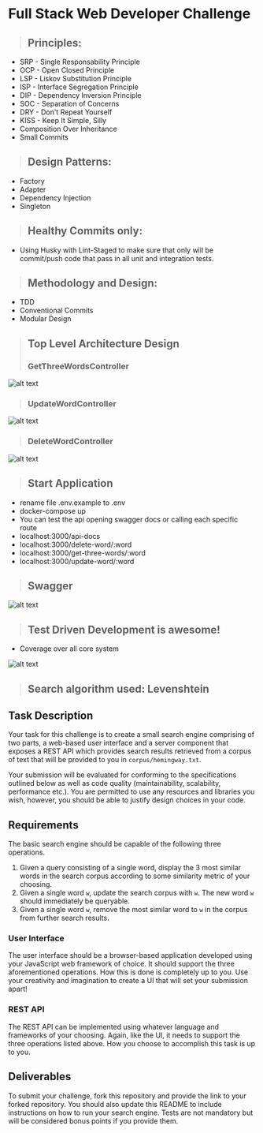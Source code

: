 # Full Stack Web Developer Challenge

> ## Principles:
* SRP - Single Responsability Principle
* OCP - Open Closed Principle
* LSP - Liskov Substitution Principle
* ISP - Interface Segregation Principle
* DIP - Dependency Inversion Principle
* SOC - Separation of Concerns
* DRY - Don't Repeat Yourself
* KISS - Keep It Simple, Silly
* Composition Over Inheritance
* Small Commits

> ## Design Patterns:
* Factory
* Adapter
* Dependency Injection 
* Singleton

>## Healthy Commits only:
* Using Husky with Lint-Staged to make sure that only will be commit/push code that pass in all unit and integration tests.

>## Methodology and Design:
* TDD
* Conventional Commits
* Modular Design

>## Top Level Architecture Design
>### GetThreeWordsController
![alt text](https://user-images.githubusercontent.com/6265325/114273921-835d5780-99f2-11eb-951c-a572f0144f00.png)
>### UpdateWordController
![alt text](https://user-images.githubusercontent.com/6265325/114584235-d46e8500-9c58-11eb-9dcf-dc696e4799c9.png)
>### DeleteWordController
![alt text](https://user-images.githubusercontent.com/6265325/114584238-d5071b80-9c58-11eb-8097-daf7e9c1d03d.png)


>## Start Application
* rename file .env.example to .env
* docker-compose up
* You can test the api opening swagger docs or calling each specific route
* localhost:3000/api-docs
* localhost:3000/delete-word/:word
* localhost:3000/get-three-words/:word
* localhost:3000/update-word/:word

>## Swagger
![alt text](https://user-images.githubusercontent.com/6265325/114895636-0d883000-9de6-11eb-9f00-f0306fb60951.png)

>## Test Driven Development is awesome!
* Coverage over all core system

![alt text](https://user-images.githubusercontent.com/6265325/114895532-f5b0ac00-9de5-11eb-97da-cd6e4cdeedd1.png)

>## Search algorithm used: Levenshtein

## Task Description
Your task for this challenge is to create a small search engine comprising of two parts, a web-based user interface and a server component that exposes a REST API which provides search results retrieved from a corpus of text that will be provided to you in `corpus/hemingway.txt`.

Your submission will be evaluated for conforming to the specifications outlined below as well as code quality (maintainability, scalability, performance etc.). You are permitted to use any resources and libraries you wish, however, you should be able to justify design choices in your code.


## Requirements
The basic search engine should be capable of the following three operations.

1. Given a query consisting of a single word, display the 3 most similar words in the search corpus according to some similarity metric of your choosing.
2. Given a single word `w`, update the search corpus with `w`. The new word `w` should immediately be 
queryable.
3. Given a single word `w`, remove the most similar word to `w` in the corpus from further search results. 
### User Interface
The user interface should be a browser-based application developed using your JavaScript web framework of choice. It should support the three aforementioned operations. How this is done is completely up to you. Use your creativity and imagination to create a UI that will set your submission apart!

### REST API
The REST API can be implemented using whatever language and frameworks of your choosing. Again, like the UI, it needs to support the three operations listed above. How you choose to accomplish this task is up to you.

## Deliverables
To submit your challenge, fork this repository and provide the link to your forked repository.
You should also update this README to include instructions on how to run your search engine.
Tests are not mandatory but will be considered bonus points if you provide them.
